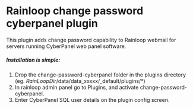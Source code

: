 Rainloop change password cyberpanel plugin
============================================

This plugin adds change password capability to Rainloop webmail for servers running CyberPanel web panel software.

##### Installation is simple:

1. Drop the change-password-cyberpanel folder in the plugins directory (eg. _RainLoopDir_/data/data_xxxxx/_default/plugins/*)
2. In rainloop admin panel go to Plugins, and activate change-password-cyberpanel.
3. Enter CyberPanel SQL user details on the plugin config screen.
